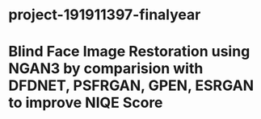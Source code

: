 # project-191911397-finalyear
# Blind Face Image Restoration using NGAN3 by comparision with DFDNET, PSFRGAN, GPEN, ESRGAN to improve NIQE Score
